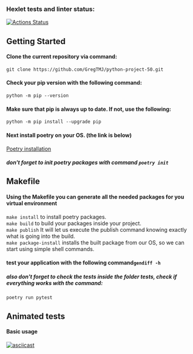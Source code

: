 ### Hexlet tests and linter status:
[![Actions Status](https://github.com/GregTMJ/python-project-50/workflows/hexlet-check/badge.svg)](https://github.com/GregTMJ/python-project-50/actions)


## Getting Started

#### Clone the current repository via command:
```git clone https://github.com/GregTMJ/python-project-50.git```

#### Check your pip version with the following command:
```python -m pip --version```

#### Make sure that pip is always up to date. If not, use the following:
```python -m pip install --upgrade pip```

#### Next install poetry on your OS. (the link is below)
[Poetry installation](https://python-poetry.org/docs/)
##### don't forget to init poetry packages with command ```poetry init```


## Makefile

#### Using the Makefile you can generate all the needed packages for you virtual environment
```make install``` to install poetry packages. \
```make build``` to build your packages inside your project. \
```make publish``` It will let us execute the publish command knowing exactly what is going into the build. \
```make package-install``` installs the built package from our OS, so we can start using simple shell commands.

#### test your application with the following command```gendiff -h```
##### also don't forget to check the tests inside the folder tests, check if everything works with the command: 
```poetry run pytest```

## Animated tests
#### Basic usage
[![asciicast](https://asciinema.org/a/525539.svg)](https://asciinema.org/a/525539)